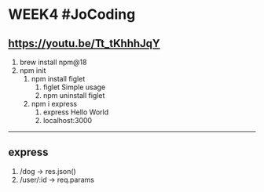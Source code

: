 # WEEK4 #JoCoding
https://youtu.be/Tt_tKhhhJqY
---
1. brew install npm@18
1. npm init
    1. npm install figlet
        1. figlet Simple usage
        1. npm uninstall figlet
    1. npm i express
        1. express Hello World
        1. localhost:3000
---
## express
1. /dog -> res.json()
1. /user/:id -> req.params
